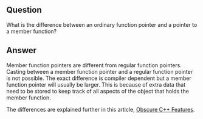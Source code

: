 ## Question  
What is the difference between an ordinary function pointer and a pointer to a member function?  
## Answer  
Member function pointers are different from regular function pointers. Casting between a member function pointer and a regular function pointer is not possible. The exact difference is compiler dependent but a member function pointer will usually be larger. This is because of extra data that need to be stored to keep track of all aspects of the object that holds the member function.  

The differences are explained further in this article, [Obscure C++ Features](http://madebyevan.com/obscure-cpp-features/).
